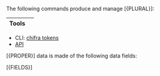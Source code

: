 <!-- markdownlint-disable MD033 MD036 MD041 -->
The following commands produce and manage [{PLURAL}]:

| Tools |     |
| ----- | --- |

* CLI: [chifra tokens](/docs/chifra/chainstate/#chifra-tokens)
* [API](/api#operation/chainstate-tokens)

[{PROPER}] data is made of the following data fields:

[{FIELDS}]
